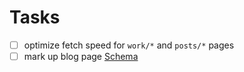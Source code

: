 # Tasks

- [ ] optimize fetch speed for `work/*` and `posts/*` pages
- [ ] mark up blog page [Schema](https://unhead.unjs.io/schema-org/recipes/blog)
